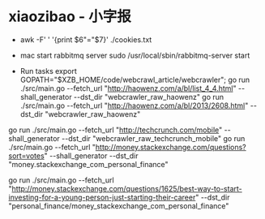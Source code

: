 xiaozibao - 小字报
=========
- awk -F'	' '{print $6"="$7}' ./cookies.txt

- mac start rabbitmq server
sudo /usr/local/sbin/rabbitmq-server start

- Run tasks
export GOPATH="$XZB_HOME/code/webcrawl_article/webcrawler"; 
go run ./src/main.go --fetch_url "http://haowenz.com/a/bl/list_4_4.html" --shall_generator --dst_dir "webcrawler_raw_haowenz"
go run ./src/main.go --fetch_url "http://haowenz.com/a/bl/2013/2608.html" --dst_dir "webcrawler_raw_haowenz"

go run ./src/main.go --fetch_url "http://techcrunch.com/mobile" --shall_generator --dst_dir "webcrawler_raw_techcrunch_mobile"
go run ./src/main.go --fetch_url "http://money.stackexchange.com/questions?sort=votes" --shall_generator --dst_dir "money.stackexchange_com_personal_finance"

go run ./src/main.go --fetch_url "http://money.stackexchange.com/questions/1625/best-way-to-start-investing-for-a-young-person-just-starting-their-career" --dst_dir "personal_finance/money_stackexchange_com_personal_finance"
